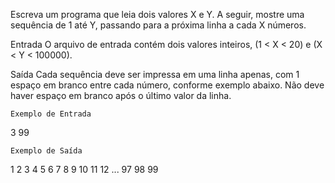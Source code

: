 Escreva um programa que leia dois valores X e Y. A seguir, mostre uma sequência de 1 até Y, passando para a próxima linha a cada X números.

Entrada
O arquivo de entrada contém dois valores inteiros, (1 < X < 20) e (X < Y < 100000).

Saída
Cada sequência deve ser impressa em uma linha apenas, com 1 espaço em branco entre cada número, conforme exemplo abaixo. Não deve haver espaço em branco após o último valor da linha.

    Exemplo de Entrada

3 99

    Exemplo de Saída

1 2 3
4 5 6
7 8 9
10 11 12
...
97 98 99
